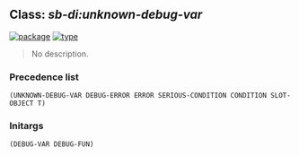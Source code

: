 ## Class: ***sb-di:unknown-debug-var***
[![package](https://img.shields.io/badge/Package-SB--DI-5f9ea0.svg?style=social&colorA=999999)](../) [![type](https://img.shields.io/badge/Type-Class-5f9ea0.svg?style=social&colorA=999999)](../#class) 

> No description.

### Precedence list
```
(UNKNOWN-DEBUG-VAR DEBUG-ERROR ERROR SERIOUS-CONDITION CONDITION SLOT-OBJECT T)
```
### Initargs
```
(DEBUG-VAR DEBUG-FUN)
```
